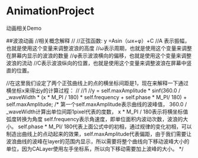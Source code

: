 # AnimationProject
动画相关Demo

##波浪动画
//相关概念解释
//
//正弦函数: y =Asin（ωx+φ）+C
//A 表示振幅，也就是使用这个变量来调整波浪的高度
//ω表示周期，也就是使用这个变量来调整在屏幕内显示的波浪的数量
//φ表示波浪横向的偏移，也就是使用这个变量来调整波浪的流动
//C表示波浪纵向的位置，也就是使用这个变量来调整波浪在屏幕中竖直的位置。

//在这里我们设定了两个正弦曲线上的点的横坐标间距是1，现在来解释一下通过横坐标x来得出y的计算过程：
//
//1
//y = self.maxAmplitude * sinf(360.0 / _waveWidth * (x  * M_PI / 180) * self.frequency + self.phase * M_PI/ 180) + self.maxAmplitude;
/*
 第一个self.maxAmplitude表示曲线的波峰值，
 360.0 / _waveWidth计算出单位间距1pixel代表的度数，
 x * M_PI / 180表示将横坐标值弧度转换为角度
 self.frequency表示角速度，即单位面积内波动次数，波浪的大小。
 self.phase * M_PI/ 180代表上面公式中的初相，通过规律的变化初相，可以制造出曲线上的点动起来的效果，self.maxAmplitude代表偏距，由于我们需要让波浪曲线的波峰在layer的范围内显示，所以需要将整个曲线向下移动波峰大小的单位，因为CALayer使用左手坐标系，所以向下移动需要加上波峰的大小。
 */
